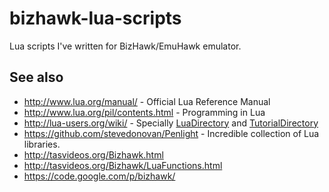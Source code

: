 # bizhawk-lua-scripts

Lua scripts I've written for BizHawk/EmuHawk emulator.

## See also

* http://www.lua.org/manual/ - Official Lua Reference Manual
* http://www.lua.org/pil/contents.html - Programming in Lua
* http://lua-users.org/wiki/ - Specially [LuaDirectory](http://lua-users.org/wiki/LuaDirectory) and [TutorialDirectory](http://lua-users.org/wiki/TutorialDirectory)
* https://github.com/stevedonovan/Penlight - Incredible collection of Lua libraries.
* http://tasvideos.org/Bizhawk.html
* http://tasvideos.org/Bizhawk/LuaFunctions.html
* https://code.google.com/p/bizhawk/
